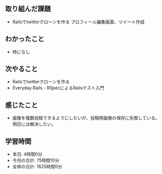 ## 取り組んだ課題
- Railsでtwitterクローンを作る プロフィール編集画面、ツイート作成
## わかったこと
- 特になし
## 次やること
- Railsでtwitterクローンを作る
- Everyday Rails - RSpecによるRailsテスト入門
## 感じたこと
- 画像を複数投稿できるようにしたいが、投稿時画像の保存に失敗している。明日には解決したい。
## 学習時間
- 本日: 4時間0分
- 今月の合計: 75時間10分
- 全体の合計: 1625時間0分
